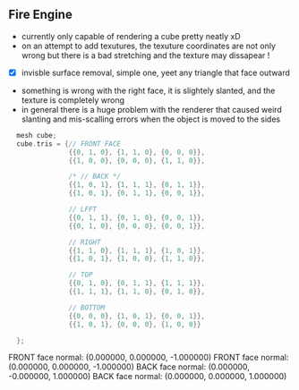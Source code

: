 ## Fire Engine 
- currently only capable of rendering a cube pretty neatly xD 
- on an attempt to add texutures, the texuture coordinates are not only wrong but there is a bad stretching and 
the texture may dissapear ! 
- [X] invisble surface removal, simple one, yeet any triangle that face outward 
- something is wrong with the right face, it is slightely slanted, and the texture is completely wrong 
- in general there is a huge problem with the renderer that caused weird slanting and mis-scalling errors when the object is moved to the sides
``` cpp 
  mesh cube;
  cube.tris = {// FRONT FACE
               {{0, 1, 0}, {1, 1, 0}, {0, 0, 0}},
               {{1, 0, 0}, {0, 0, 0}, {1, 1, 0}},

               /* // BACK */
               {{1, 0, 1}, {1, 1, 1}, {0, 1, 1}},
               {{1, 0, 1}, {0, 1, 1}, {0, 0, 1}},

               // LFFT
               {{0, 1, 1}, {0, 1, 0}, {0, 0, 1}},
               {{0, 1, 0}, {0, 0, 0}, {0, 0, 1}},

               // RIGHT
               {{1, 1, 0}, {1, 1, 1}, {1, 0, 1}},
               {{1, 0, 1}, {1, 0, 0}, {1, 1, 0}},

               // TOP
               {{0, 1, 0}, {0, 1, 1}, {1, 1, 1}},
               {{1, 1, 1}, {1, 1, 0}, {0, 1, 0}},

               // BOTTOM
               {{0, 0, 0}, {1, 0, 1}, {0, 0, 1}},
               {{1, 0, 1}, {0, 0, 0}, {1, 0, 0}}

  };
```
FRONT face normal: (0.000000, 0.000000, -1.000000)
FRONT face normal: (0.000000, 0.000000, -1.000000)
BACK face normal: (0.000000, -0.000000, 1.000000)
BACK face normal: (0.000000, 0.000000, 1.000000)

